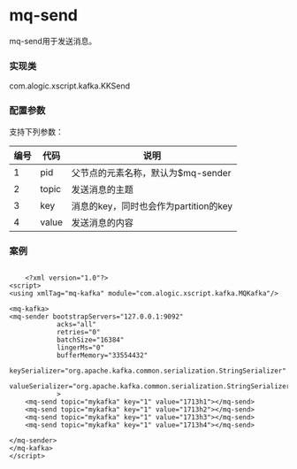 mq-send
=======

mq-send用于发送消息。

### 实现类

com.alogic.xscript.kafka.KKSend

### 配置参数

支持下列参数：

| 编号 | 代码 | 说明 |
| ---- | ---- | ---- |
| 1 | pid | 父节点的元素名称，默认为$mq-sender |
| 2 | topic | 发送消息的主题 |
| 3 | key | 消息的key，同时也会作为partition的key  |
| 4 | value | 发送消息的内容 |

### 案例

```

	<?xml version="1.0"?>
<script>
<using xmlTag="mq-kafka" module="com.alogic.xscript.kafka.MQKafka"/>

<mq-kafka>
<mq-sender bootstrapServers="127.0.0.1:9092" 
			acks="all"
			retries="0"
			batchSize="16384"
			lingerMs="0"
			bufferMemory="33554432"
			keySerializer="org.apache.kafka.common.serialization.StringSerializer"
			valueSerializer="org.apache.kafka.common.serialization.StringSerializer"
			>
	<mq-send topic="mykafka" key="1" value="1713h1"></mq-send>
	<mq-send topic="mykafka" key="1" value="1713h2"></mq-send>
	<mq-send topic="mykafka" key="1" value="1713h3"></mq-send>
	<mq-send topic="mykafka" key="1" value="1713h4"></mq-send>
	
</mq-sender>
</mq-kafka>
</script>

```